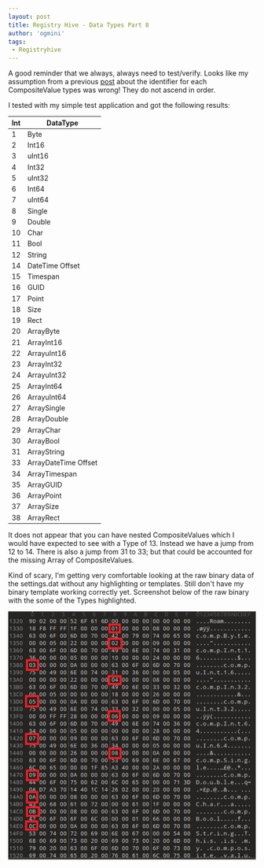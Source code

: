```yaml
---
layout: post
title: Registry Hive - Data Types Part 8
author: 'ogmini'
tags:
 - Registryhive
---
```


A good reminder that we always, always need to test/verify. Looks like my assumption from a previous [post](https://ogmini.github.io/2025/07/07/Registry-Hive-Data-Types-Part-7.html) about the identifier for each CompositeValue types was wrong! They do not ascend in order.

I tested with my simple test application and got the following results:

| Int | DataType |
| --- | --- |
| 1 | Byte |
| 2 | Int16 |
| 3 | uInt16|
| 4 | Int32 |
| 5 | uInt32 |
| 6 | Int64 |
| 7 | uInt64 |
| 8 | Single |
| 9 | Double |
| 10 | Char |
| 11 | Bool |
| 12 | String |
| 14 | DateTime Offset |
| 15 | Timespan |
| 16 | GUID |
| 17 | Point |
| 18 | Size |
| 19 | Rect |
| 20 | ArrayByte |
| 21 | ArrayInt16 |
| 22 | ArrayuInt16|
| 23 | ArrayInt32 |
| 24 | ArrayuInt32 |
| 25 | ArrayInt64 |
| 26 | ArrayuInt64 |
| 27 | ArraySingle |
| 28| ArrayDouble |
| 29 | ArrayChar |
| 30 | ArrayBool |
| 31 | ArrayString |
| 33 | ArrayDateTime Offset |
| 34 | ArrayTimespan |
| 35 | ArrayGUID |
| 36 | ArrayPoint |
| 37 | ArraySize |
| 38 | ArrayRect |

It does not appear that you can have nested CompositeValues which I would have expected to see with a Type of 13. Instead we have a jump from 12 to 14. There is also a jump from 31 to 33; but that could be accounted for the missing Array of CompositeValues.

Kind of scary, I'm getting very comfortable looking at the raw binary data of the settings.dat without any highlighting or templates. Still don't have my binary template working correctly yet. Screenshot below of the raw binary with the some of the Types highlighted.

![Raw Binary Highlight Types](/images/registry/rawbinarycomposite.png)